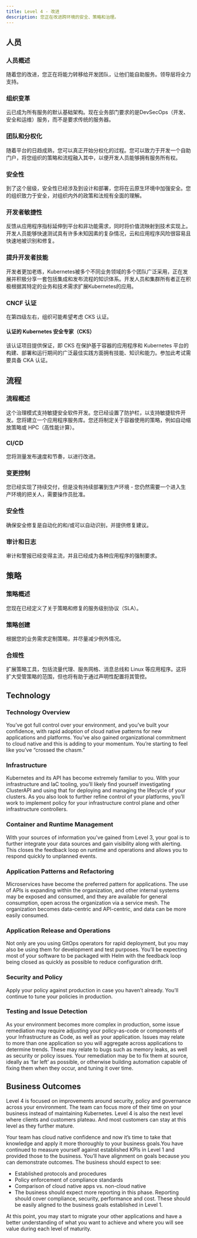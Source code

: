 ```yaml
---
title: Level 4 - 改进
description: 您正在改进跨环境的安全、策略和治理。
---
```


## <i class="fas fa-users"></i> 人员

### 人员概述

随着您的改进，您正在将能力转移给开发团队，让他们能自助服务。领导层将全力支持。

### 组织变革

云已成为所有服务的默认基础架构。现在业务部门要求的是DevSecOps（开发、安全和运维）服务，而不是要求传统的服务器。

### 团队和分权化

随着平台的日趋成熟，您可以真正开始分权化的过程。您可以致力于开发一个自助门户，将您组织的策略和流程融入其中，以便开发人员能够拥有服务所有权。

### 安全性

到了这个层级，安全性已经涉及到设计和部署，您将在云原生环境中加强安全。您的组织致力于安全，对组织内外的政策和法规有全面的理解。

### 开发者敏捷性

反馈从应用程序指标延伸到平台和非功能需求，同时将价值流映射到技术实现上。开发人员能够快速测试具有许多未知因素的复杂情况，云和应用程序风险很容易且快速地被识别和修复。


### 提升开发者技能

开发者更加老练，Kubernetes被多个不同业务领域的多个团队广泛采用，正在发展并积极分享一套包括集成和发布流程的知识体系。开发人员和集群所有者正在积极根据其特定的业务和技术需求扩展Kubernetes的应用。

### CNCF 认证

在第四级左右，组织可能希望考虑 CKS 认证。

#### 认证的 Kubernetes 安全专家（CKS）
该认证项目提供保证，即 CKS 在保护基于容器的应用程序和 Kubernetes 平台的构建、部署和运行期间的广泛最佳实践方面拥有技能、知识和能力。参加此考试需要具备 CKA 认证。

## <i class="fas fa-cogs"></i> 流程

### 流程概述

这个治理模式支持敏捷安全软件开发。您已经设置了防护栏，以支持敏捷软件开发。您将建立一个应用程序服务库。您还将制定关于容器使用的策略，例如自动缩放策略或 HPC（高性能计算）。

### CI/CD

您将测量发布速度和节奏，以进行改进。

### 变更控制

您已经实现了持续交付，但是没有持续部署到生产环境 - 您仍然需要一个进入生产环境的把关人，需要操作员批准。

### 安全性

确保安全修复是自动化的和/或可以自动识别，并提供修复建议。

### 审计和日志

审计和警报已经变得主流，并且已经成为各种应用程序的强制要求。

## <i class="fas fa-edit"></i>  策略

### 策略概述

您现在已经定义了关于策略和修复的服务级别协议（SLA）。

### 策略创建

根据您的业务需求定制策略，并尽量减少例外情况。

### 合规性

扩展策略工具，包括流量代理、服务网格、消息总线和 Linux 等应用程序。这将扩大受管策略的范围，但也将有助于通过声明性配置将其管控。
 
 
## <i class="fas fa-server"></i> Technology

### Technology Overview

You’ve got full control over your environment, and you’ve built your confidence, with rapid adoption of cloud native patterns for new applications and platforms. You’ve also gained organizational commitment to cloud native and this is adding to your momentum. You’re starting to feel like you’ve “crossed the chasm.”

### Infrastructure

Kubernetes and its API has become extremely familiar to you. With your infrastructure and IaC tooling, you’ll likely find yourself investigating ClusterAPI and using that for deploying and managing the lifecycle of your clusters. As you also look to further refine control of your platforms, you’ll work to implement policy for your infrastructure control plane and other infrastructure controllers.

### Container and Runtime Management

With your sources of information you've gained from Level 3, your goal is to further integrate your data sources and gain visibility along with alerting. This closes the feedback loop on runtime and operations and allows you to respond quickly to unplanned events.

### Application Patterns and Refactoring

Microservices have become the preferred pattern for applications. The use of APIs is expanding within the organization, and other internal systems may be exposed and consumed, and they are available for general consumption, open across the organization via a service mesh. The organization becomes data-centric and API-centric, and data can be more easily consumed.

### Application Release and Operations

Not only are you using GitOps operators for rapid deployment, but you may also be using them for development and test purposes. You’ll be expecting most of your software to be packaged with Helm with the feedback loop being closed as quickly as possible to reduce configuration drift.

### Security and Policy

Apply your policy against production in case you haven’t already. You’ll continue to tune your policies in production.

### Testing and Issue Detection

As your environment becomes more complex in production, some issue remediation may require adjusting your policy-as-code or components of your Infrastructure as Code, as well as your application. Issues may relate to more than one application so you will aggregate across applications to determine trends. These may relate to bugs such as memory leaks, as well as security or policy issues. Your remediation may be to fix them at source, ideally as ‘far left’ as possible, or otherwise building automation capable of fixing them when they occur, and tuning it over time.

## <i class="fas fa-building"></i> Business Outcomes

Level 4 is focused on improvements around security, policy and governance across your environment. The team can focus more of their time on your business instead of maintaining Kubernetes. Level 4 is also the next level where clients and customers plateau. And most customers can stay at this level as they further mature.

Your team has cloud native confidence and now it’s time to take that knowledge and apply it more thoroughly to your business goals.You have continued to measure yourself against established KPIs in Level 1 and provided those to the business. You’ll have alignment on goals because you can demonstrate outcomes. The business should expect to see:

- Established protocols and procedures
- Policy enforcement of compliance standards
- Comparison of cloud native apps vs. non-cloud native
- The business should expect more reporting in this phase. Reporting should cover compliance, security, performance and cost. These should be easily aligned to the business goals established in Level 1.

At this point, you may start to migrate your other applications and have a better understanding of what you want to achieve and where you will see value during each level of maturity.
